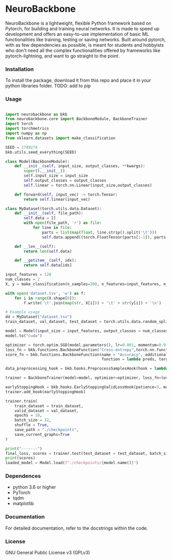 # NeuroBackbone

NeuroBackbone is a lightweight, flexible Python framework based on Pytorch, for building and training neural networks. It is made to speed up development and offers an easy-to-use implementation of basic ML functionalities like training, testing or saving networks. Built around pytorch, with as few dependencies as possible, is meant for students and hobbyists who don't need all the complex functionalities offered by frameworks like pytorch-lightning, and want to go straight to the point.   
<!-- A easy to use library to speed up development using pytorch. It's not meant for production -->

### Installation

To install the package, download it from this repo and place it in your python libraries folder.
TODO: add to pip

### Usage
```python

import neurobackbone as bkb
from neurobackbone.core import BackboneModule, BackboneTrainer
import torch
import torchmetrics
import numpy as np
from sklearn.datasets import make_classification

SEED = 1749274
bkb.utils.seed_everything(SEED)

class Model(BackboneModule):
    def __init__(self, input_size, output_classes, **kwargs):
        super().__init__()
        self.input_size = input_size
        self.output_classes = output_classes
        self.linear = torch.nn.Linear(input_size,output_classes)

    def forward(self, input_vec) -> torch.Tensor:
        return self.linear(input_vec)

class MyDataset(torch.utils.data.Dataset):
    def __init__(self, file_path):
        self.data = []
        with open(file_path, 'r') as file:
            for line in file:
                parts = list(map(float, line.strip().split('\t')))
                self.data.append((torch.FloatTensor(parts[:-1]), parts[-1]))

    def __len__(self):
        return len(self.data)

    def __getitem__(self, idx):
        return self.data[idx]

input_features = 128
num_classes = 2
X, y = make_classification(n_samples=200, n_features=input_features, n_informative=int(input_features/2), n_redundant=0, n_classes = num_classes, n_clusters_per_class=1)

with open('dataset.tsv', 'w') as f:
    for i in range(X.shape[0]):
        f.write('\t'.join(map(str, X[i])) + '\t' + str(y[i]) + '\n')

# Example usage
dd = MyDataset("dataset.tsv")
train_dataset, val_dataset, test_dataset = torch.utils.data.random_split(dd, [0.8,0.1,0.1])

model = Model(input_size = input_features, output_classes = num_classes)
model.to("cuda")

optimizer = torch.optim.SGD(model.parameters(), lr=0.001, momentum=0.9)
loss_fn = bkb.functions.BackboneFunction("Cross-entropy",torch.nn.functional.cross_entropy)
score_fn = bkb.functions.BackboneFunction(name = "Accuracy", additional_params = {"accuracy_fn":torchmetrics.Accuracy(task="binary", num_classes=num_classes).to(model.device)},
                                          function = lambda preds, targets, accuracy_fn: accuracy_fn(preds, torch.stack((1-targets, targets), dim=-1).int()))

data_preprocessing_hook = bkb.hooks.PreprocessSamplesHook(hook = lambda samples, targets, stage: (samples, targets.type(torch.int64)))

trainer = BackboneTrainer(model=model, optimizer=optimizer, loss_fn=loss_fn, evaluation_fns=score_fn, hooks=[data_preprocessing_hook])

earlyStoppingHook = bkb.hooks.EarlyStoppingValidLossHook(patience=3, margin=0.001)
trainer.add_hook(earlyStoppingHook)

trainer.train(
    train_dataset = train_dataset,
    valid_dataset = val_dataset,
    epochs = 10, 
    batch_size = 32,
    shuffle = True,
    save_path = "./checkpoints",
    save_current_graphs=True
)

print("-------")
final_loss, scores = trainer.test(test_dataset = test_dataset, batch_size = 32)
print(scores)
loaded_model = Model.load(f"./checkpoints/{model.name()}")
```

### Dependences
- python 3.6 or higher
- PyTorch
- tqdm
- matplotlib

### Documentation
For detailed documentation, refer to the docstrings within the code.

### License
GNU General Public License v3 (GPLv3)